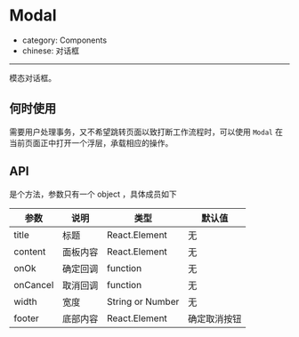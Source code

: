 # Modal

- category: Components
- chinese: 对话框

---

模态对话框。

## 何时使用

需要用户处理事务，又不希望跳转页面以致打断工作流程时，可以使用 `Modal` 在当前页面正中打开一个浮层，承载相应的操作。

## API

是个方法，参数只有一个 object ，具体成员如下

| 参数       | 说明           | 类型             | 默认值       |
|------------|----------------|------------------|--------------|
| title      | 标题           | React.Element    | 无           |
| content    | 面板内容       | React.Element    | 无           |
| onOk       | 确定回调       | function         | 无           |
| onCancel   | 取消回调       | function         | 无           |
| width      | 宽度           | String or Number | 无           |
| footer     | 底部内容       | React.Element    | 确定取消按钮 |
